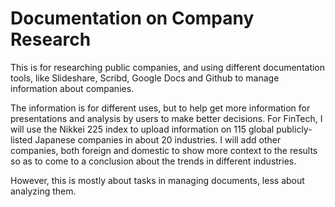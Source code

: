 Documentation on Company Research
==
This is for researching public companies, and using different documentation tools, like Slideshare, Scribd, Google Docs and Github to manage information about companies.

The information is for different uses, but to help get more information for presentations and analysis by users to make better decisions.
For FinTech, I will use the Nikkei 225 index to upload information on 115 global publicly-listed Japanese companies in about 20 industries. I will add other companies, both foreign and domestic to show more context to the results so as to come to a conclusion about the trends in different industries.

However, this is mostly about tasks in managing documents, less about analyzing them.
